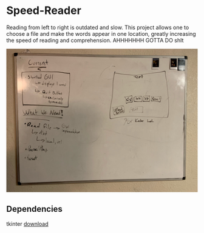 # Speed-Reader
Reading from left to right is outdated and slow. This project allows one to choose a file and make the words appear in one location, greatly increasing the speed of reading and comprehension.
AHHHHHHH GOTTA DO shIt

![Plan](plan.jpg)

## Dependencies
tkinter [download](https://docs.python.org/3/library/tk.html)
